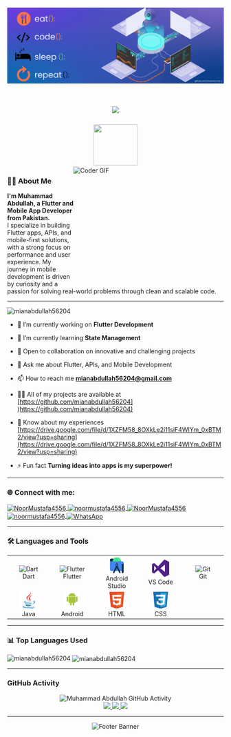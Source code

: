 [![logo](https://github.com/mianabdullah56204/mianabdullah56204/blob/main/Github%20Banner.gif)](https://github.com/mianabdullah56204)

<h1 align="center">
  <img src="https://readme-typing-svg.herokuapp.com?font=Righteous&size=35&center=true&vCenter=true&width=600&height=70&duration=4000&lines=Hi+there!+👋+I'm+Muhammad+Abdullah+" />
</h1>

<div align="center">
  <img src="https://github.com/Govindv7555/Govindv7555/blob/main/49e76e0596857673c5c80c85b84394c1.gif" width="45%" height="95px">
</div>

<img align="right" src="https://camo.githubusercontent.com/2366b34bb903c09617990fb5fff4622f3e941349e846ddb7e73df872a9d21233/68747470733a2f2f63646e2e6472696262626c652e636f6d2f75736572732f3733303730332f73637265656e73686f74732f363538313234332f6176656e746f2e676966" alt="Coder GIF" width="350" height="280">

### 👨‍🎓 About Me
**I'm Muhammad Abdullah, a Flutter and Mobile App Developer from Pakistan.**  
I specialize in building Flutter apps, APIs, and mobile-first solutions, with a strong focus on performance and user experience. My journey in mobile development is driven by curiosity and a passion for solving real-world problems through clean and scalable code.

---

<p align="left"> <img src="https://komarev.com/ghpvc/?username=mianabdullah56204&label=Profile%20views&color=0e75b6&style=flat" alt="mianabdullah56204" /> </p>

- 🔭 I’m currently working on **Flutter Development**

- 🌱 I’m currently learning **State Management**

- 🤝 Open to collaboration on innovative and challenging projects

- 💬 Ask me about Flutter, APIs, and Mobile Development
  
- 📫 How to reach me **mianabdullah56204@gmail.com**

- 👨‍💻 All of my projects are available at [https://github.com/mianabdullah56204](https://github.com/mianabdullah56204)

- 📄 Know about my experiences [https://drive.google.com/file/d/1XZFM58_8OXkLe2i11siF4WIYm_0xBTM2/view?usp=sharing](https://drive.google.com/file/d/1XZFM58_8OXkLe2i11siF4WIYm_0xBTM2/view?usp=sharing)

- ⚡ Fun fact **Turning ideas into apps is my superpower!**

---

<h3 align="left">🌐 Connect with me:</h3>
<p align="left">
  <a href="https://x.com/mianabdullah560" target="blank">
    <img align="center" src="https://raw.githubusercontent.com/rahuldkjain/github-profile-readme-generator/master/src/images/icons/Social/twitter.svg" alt="NoorMustafa4556" height="30" width="40" />
  </a>
  <a href="https://www.linkedin.com/in/mianabdullah56204" target="blank">
    <img align="center" src="https://raw.githubusercontent.com/rahuldkjain/github-profile-readme-generator/master/src/images/icons/Social/linked-in-alt.svg" alt="noormustafa4556" height="30" width="40" />
  </a>
  <a href="https://www.facebook.com/share/15yWhb6JXy/?mibextid=wwXIfr" target="blank">
    <img align="center" src="https://raw.githubusercontent.com/rahuldkjain/github-profile-readme-generator/master/src/images/icons/Social/facebook.svg" alt="NoorMustafa4556" height="30" width="40" />
  </a>
  <a href="https://instagram.com/mian_abdullah560" target="blank">
    <img align="center" src="https://raw.githubusercontent.com/rahuldkjain/github-profile-readme-generator/master/src/images/icons/Social/instagram.svg" alt="noormustafa4556" height="30" width="40" />
  </a>
  <a href="https://wa.me/923001056160" target="blank">
    <img align="center" src="https://raw.githubusercontent.com/rahuldkjain/github-profile-readme-generator/master/src/images/icons/Social/whatsapp.svg" alt="WhatsApp" height="30" width="40" />
  </a>
</p>

</p>

---

### 🛠️ Languages and Tools
<p align="center">
  <table>
    <tr> 
      <td align="center" width="100"> 
        <img src="https://www.vectorlogo.zone/logos/dartlang/dartlang-icon.svg" width="40" height="40" alt="Dart"/><br>Dart 
      </td> 
      <td align="center" width="100"> 
        <img src="https://www.vectorlogo.zone/logos/flutterio/flutterio-icon.svg" width="40" height="40" alt="Flutter"/><br>Flutter 
      </td> 
      <td align="center" width="100"> 
        <img src="https://raw.githubusercontent.com/devicons/devicon/master/icons/androidstudio/androidstudio-original.svg" width="40" height="40" alt="Android Studio"/><br>Android Studio
      </td> 
      <td align="center" width="100"> 
        <img src="https://raw.githubusercontent.com/devicons/devicon/master/icons/visualstudio/visualstudio-plain.svg" width="40" height="40" alt="VS Code"/><br>VS Code 
      </td> 
      <td align="center" width="100"> 
        <img src="https://www.vectorlogo.zone/logos/git-scm/git-scm-icon.svg" width="40" height="40" alt="Git"/><br>Git 
      </td> 
    </tr> 
    <tr> 
      <td align="center" width="100"> 
        <img src="https://raw.githubusercontent.com/devicons/devicon/master/icons/java/java-original.svg" width="40" height="40" alt="Java"/><br>Java 
      </td> 
      <td align="center" width="100"> 
        <img src="https://raw.githubusercontent.com/devicons/devicon/master/icons/android/android-original-wordmark.svg" width="40" height="40" alt="Android"/><br>Android 
      </td> 
      <td align="center" width="100"> 
        <img src="https://raw.githubusercontent.com/devicons/devicon/master/icons/html5/html5-original.svg" width="40" height="40" alt="HTML5"/><br>HTML 
      </td> 
      <td align="center" width="100"> 
        <img src="https://raw.githubusercontent.com/devicons/devicon/master/icons/css3/css3-original.svg" width="40" height="40" alt="CSS3"/><br>CSS 
      </td> 
  </table> 
</p>

---

### 📊 Top Languages Used

<p><img align="left" src="https://github-readme-stats.vercel.app/api/top-langs?username=mianabdullah56204&show_icons=true&locale=en&layout=compact&theme=tokyonight" alt="mianabdullah56204" /></p>

<p>&nbsp;<img align="center" src="https://github-readme-stats.vercel.app/api?username=mianabdullah56204&show_icons=true&locale=en&layout=compact&theme=tokyonight" alt="mianabdullah56204" /></p>

---

<h3 align="left">GitHub Activity</h3>
<div align="center">
  <img src="https://github-readme-activity-graph.vercel.app/graph?username=mianabdullah56204&bg_color=0d1117&color=ffffff&line=00b3ff&point=f9fafa&area=true&hide_border=true" alt="Muhammad Abdullah GitHub Activity" />
</div>


<div align="center">
  <a href="https://github.com/NoorMustafa4556">
    <img src="http://github-profile-summary-cards.vercel.app/api/cards/profile-details?username=NoorMustafa4556 &theme=transparent" />
  </a>
  <a href="https://github.com/NoorMustafa4556">
    <img src="https://github-readme-streak-stats.herokuapp.com/?user=NoorMustafa4556 &hide_border=true&card_width=338&theme=transparent" />
  </a>
  <a href="https://github.com/NoorMustafa4556">
    <img src="http://github-profile-summary-cards.vercel.app/api/cards/stats?username=NoorMustafa4556 &theme=transparent" />
  </a>
</div>

---
</div>

<div align="center">
  <img src="https://raw.githubusercontent.com/BEPb/BEPb/main/src/header_.png" alt="Footer Banner" />
</div>
